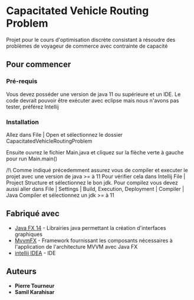 # Capacitated Vehicle Routing Problem

Projet pour le cours d'optimisation discrète consistant à résoudre des problèmes de voyageur de commerce avec contrainte de capacité

## Pour commencer

### Pré-requis

Vous devez posséder une version de java 11 ou supérieure et un IDE.
Le code devrait pouvoir être exécuter avec eclipse mais nous n'avons pas tester, préférez Intellij 

### Installation

Allez dans File | Open et sélectionnez le dossier CapacitatedVehicleRoutingProblem

Ensuite ouvrez le fichier Main.java et cliquez sur la flèche verte à gauche pour run Main.main()

/!\ Comme indiqué précedemment assurez vous de compiler et executer le projet avec une version de java >= à 11
Pour vérifier cela dans Intellij File | Project Structure et sélectionnez le bon jdk. 
Pour compilez vous devez aussi aller dans File | Settings | Build, Execution, Deployment | Compiler | Java Compiler et sélectionnez un jdk >= à 11

## Fabriqué avec

* [Java FX 14](https://openjfx.io/) - Librairies java permettant la création d'interfaces graphiques
* [MvvmFX](https://sialcasa.github.io/mvvmFX/) - Framework fournissant les composants nécessaires à l'application de l'architecture MVVM avec Java FX
* [intellij IDEA](https://www.jetbrains.com/fr-fr/idea/) - IDE

## Auteurs

* **Pierre Tourneur**
* **Samil Karahisar**